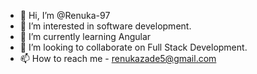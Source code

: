 - 👋 Hi, I’m @Renuka-97
- 👀 I’m interested in software development.
- 🌱 I’m currently learning Angular
- 💞️ I’m looking to collaborate on Full Stack Development.
- 📫 How to reach me - renukazade5@gmail.com

<!---
Renuka-97/Renuka-97 is a ✨ special ✨ repository because its `README.md` (this file) appears on your GitHub profile.
You can click the Preview link to take a look at your changes.
--->
